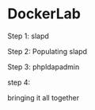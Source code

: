 # DockerLab

Step 1:
slapd


Step 2:
Populating slapd


Step 3:
phpldapadmin

step 4:

bringing it all together